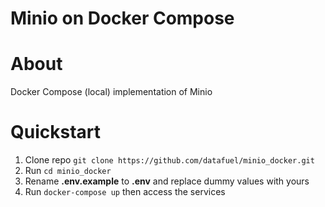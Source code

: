 # Minio on Docker Compose

# About
Docker Compose (local) implementation of Minio

# Quickstart
1. Clone repo `git clone https://github.com/datafuel/minio_docker.git`
2. Run `cd minio_docker`
3. Rename **.env.example** to **.env** and replace dummy values with yours
4. Run `docker-compose up` then access the services
